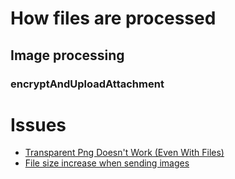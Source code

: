 # How files are processed

## Image processing

### encryptAndUploadAttachment

# Issues

- [Transparent Png Doesn't Work (Even With Files)](https://github.com/signalapp/Signal-Desktop/issues/6928)
- [File size increase when sending images](https://github.com/signalapp/Signal-Desktop/issues/6881)
